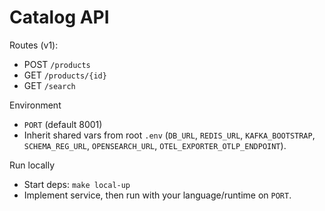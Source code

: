 # Catalog API

Routes (v1):
- POST `/products`
- GET `/products/{id}`
- GET `/search`

Environment
- `PORT` (default 8001)
- Inherit shared vars from root `.env` (`DB_URL`, `REDIS_URL`, `KAFKA_BOOTSTRAP`, `SCHEMA_REG_URL`, `OPENSEARCH_URL`, `OTEL_EXPORTER_OTLP_ENDPOINT`).

Run locally
- Start deps: `make local-up`
- Implement service, then run with your language/runtime on `PORT`.

